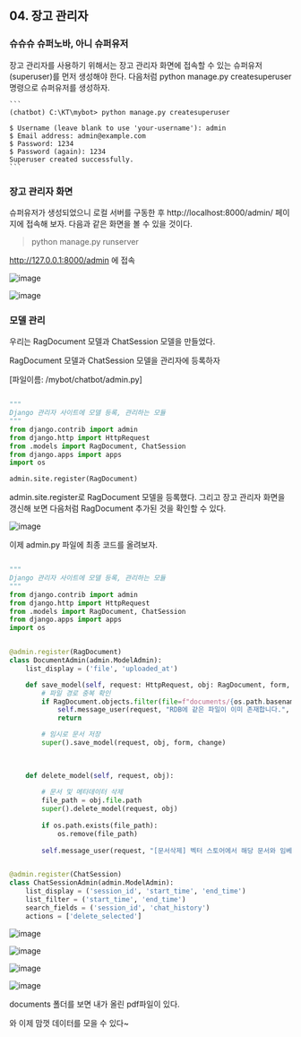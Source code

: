 ## 04. 장고 관리자

### 슈슈슈 슈퍼노바, 아니 슈퍼유저 

장고 관리자를 사용하기 위해서는 장고 관리자 화면에 접속할 수 있는 슈퍼유저(superuser)를 먼저 생성해야 한다. 다음처럼 python manage.py createsuperuser 명령으로 슈퍼유저를 생성하자.

    ```
    (chatbot) C:\KT\mybot> python manage.py createsuperuser

    $ Username (leave blank to use 'your-username'): admin
    $ Email address: admin@example.com
    $ Password: 1234
    $ Password (again): 1234
    Superuser created successfully.
    ```

### 장고 관리자 화면
슈퍼유저가 생성되었으니 로컬 서버를 구동한 후 http://localhost:8000/admin/ 페이지에 접속해 보자. 다음과 같은 화면을 볼 수 있을 것이다.

> python manage.py runserver

http://127.0.0.1:8000/admin 에 접속 

![image](https://github.com/khw11044/llm_rag_start_note/assets/51473705/afce9bd7-cdc4-4781-8999-df7d577191d7)

![image](https://github.com/khw11044/llm_rag_start_note/assets/51473705/e9dad7a5-6520-4d75-9334-204ce4eba26c)

### 모델 관리 

우리는 RagDocument 모델과 ChatSession 모델을 만들었다. 

RagDocument 모델과 ChatSession 모델을 관리자에 등록하자 

[파일이름: /mybot/chatbot/admin.py]

```python

"""
Django 관리자 사이트에 모델 등록, 관리하는 모듈
"""
from django.contrib import admin
from django.http import HttpRequest
from .models import RagDocument, ChatSession
from django.apps import apps
import os

admin.site.register(RagDocument)

```

admin.site.register로 RagDocument 모델을 등록했다. 그리고 장고 관리자 화면을 갱신해 보면 다음처럼 RagDocument 추가된 것을 확인할 수 있다.

![image](https://github.com/khw11044/llm_rag_start_note/assets/51473705/93c0db12-d93c-47fc-adff-62e921829147)


이제 admin.py 파일에 최종 코드를 올려보자. 

```python

"""
Django 관리자 사이트에 모델 등록, 관리하는 모듈
"""
from django.contrib import admin
from django.http import HttpRequest
from .models import RagDocument, ChatSession
from django.apps import apps
import os


@admin.register(RagDocument)
class DocumentAdmin(admin.ModelAdmin):
    list_display = ('file', 'uploaded_at')

    def save_model(self, request: HttpRequest, obj: RagDocument, form, change):
        # 파일 경로 중복 확인
        if RagDocument.objects.filter(file=f"documents/{os.path.basename(obj.file.path)}").exists(): # aivle_article.csv
            self.message_user(request, "RDB에 같은 파일이 이미 존재합니다.", level='error')
            return

        # 임시로 문서 저장
        super().save_model(request, obj, form, change)
        
       

    def delete_model(self, request, obj):
       
        # 문서 및 메타데이터 삭제
        file_path = obj.file.path
        super().delete_model(request, obj)
        
        if os.path.exists(file_path):
            os.remove(file_path)
            
        self.message_user(request, "[문서삭제] 벡터 스토어에서 해당 문서와 임베딩 데이터를 성공적으로 삭제하였습니다.")


@admin.register(ChatSession)
class ChatSessionAdmin(admin.ModelAdmin):
    list_display = ('session_id', 'start_time', 'end_time')
    list_filter = ('start_time', 'end_time')
    search_fields = ('session_id', 'chat_history')
    actions = ['delete_selected']


```

![image](https://github.com/khw11044/llm_rag_start_note/assets/51473705/45c625f1-4e7b-48dc-96a0-1e2c6c91e6eb)


![image](https://github.com/khw11044/llm_rag_start_note/assets/51473705/dc4de5a6-370b-488f-9c6e-2172ffb3e623)

![image](https://github.com/khw11044/llm_rag_start_note/assets/51473705/14cf365d-b794-4635-bebd-a0ead19cb520)

![image](https://github.com/khw11044/llm_rag_start_note/assets/51473705/9424683b-14e0-4d85-9487-d181caad84d1)

documents 폴더를 보면 내가 올린 pdf파일이 있다. 

와 이제 맘껏 데이터를 모을 수 있다~ 

